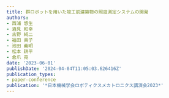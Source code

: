 ```yaml
---
title: 群ロボットを用いた竣工前建築物の照度測定システムの開発
authors:
- 西浦 悠生
- 酒見 和幸
- 古野 純二
- 福田 貴子
- 池田 義明
- 松本 耕平
- 倉爪 亮
date: '2023-06-01'
publishDate: '2024-04-04T11:05:03.626416Z'
publication_types:
- paper-conference
publication: '*日本機械学会ロボティクスメカトロニクス講演会2023*'
---
```

